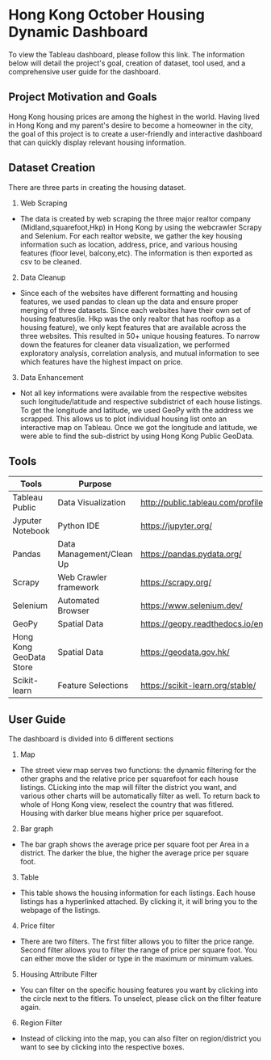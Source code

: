 
# Hong Kong October Housing Dynamic Dashboard

To view the Tableau dashboard, please follow this link.
The information below will detail the project's goal, creation of dataset,
tool used, and a comprehensive user guide for the dashboard.


## Project Motivation and Goals
Hong Kong housing prices are among the highest in the world. Having lived in Hong Kong
and my parent's desire to become a homeowner in the city, the goal of this project is to create
a user-friendly and interactive dashboard that can quickly display relevant housing information.

## Dataset Creation
There are three parts in creating the housing dataset.

1. Web Scraping 

* The data is created by web scraping the three major realtor company (Midland,squarefoot,Hkp) in Hong Kong by using the webcrawler Scrapy and Selenium. For each realtor website, we gather the key housing information such as location, address, price, and various housing features (floor level, balcony,etc). The information is then exported as csv to be cleaned.
2. Data Cleanup
* Since each of the websites have different formatting and housing features, we used pandas to clean up the data and ensure proper merging of three datasets. Since each websites have their own set of housing features(ie. Hkp was the only realtor that has rooftop as a housing feature), we only kept features that are available across the three websites. This resulted in 50+ unique housing features. To narrow down the features for cleaner data visualization, we performed exploratory analysis, correlation analysis, and mutual information to see which features have the highest impact on price.
3. Data Enhancement

* Not all key informations were available from the respective websites such longitude/latitude and respective subdistrict of each house listings. To get the longitude and latitude, we used GeoPy with the address we scrapped. This allows us to plot individual housing list onto an interactive map on Tableau. Once we got the longitude and latitude, we were able to find the sub-district by using Hong Kong Public GeoData.

## Tools
| Tools                   | Purpose                  | Link                                                                       |
|-------------------------|--------------------------|----------------------------------------------------------------------------|
| Tableau Public          | Data Visualization       | http://public.tableau.com/profile/api/publish/HongKongHousingV4/Dashboard1 |
| Jyputer Notebook        | Python IDE               | https://jupyter.org/                                                       |
| Pandas                  | Data Management/Clean Up | https://pandas.pydata.org/                                                 |
| Scrapy                  | Web Crawler framework    | https://scrapy.org/                                                        |
| Selenium                | Automated Browser        | https://www.selenium.dev/                                                  |
| GeoPy                   | Spatial Data             | https://geopy.readthedocs.io/en/stable/                                    |
| Hong Kong GeoData Store | Spatial Data             | https://geodata.gov.hk/                                                    |
| Scikit-learn            | Feature Selections       | https://scikit-learn.org/stable/                                           |

## User Guide
The dashboard is divided into 6 different sections

1. Map
 * The street view map serves two functions: the dynamic filtering for the other graphs and the relative price per squarefoot for each house listings. CLicking into the map will filter the district you want, and various other charts will be automatically filter as well. To return back to whole of Hong Kong view, reselect the country that was fitlered. Housing with darker blue means higher price per squarefoot.
2. Bar graph
 * The bar graph shows the average price per square foot per Area in a district. The darker the blue, the higher the average price per square foot.

3. Table
*  This table shows the housing information for each listings. Each house listings has a hyperlinked attached. By clicking it, it will bring you to the webpage of the listings.

4. Price filter
 * There are two filters. The first filter allows you to filter the price range. Second filter allows you to filter the range of price per square foot. You can either move the slider or type in the maximum or minimum values.
5. Housing Attribute Filter
 * You can filter on the specific housing features you want by clicking into the circle next to the fitlers. To unselect, please click on the filter feature again.
6. Region Filter
 * Instead of clicking into the map, you can also filter on region/district you want to see by clicking into the respective boxes.
 
